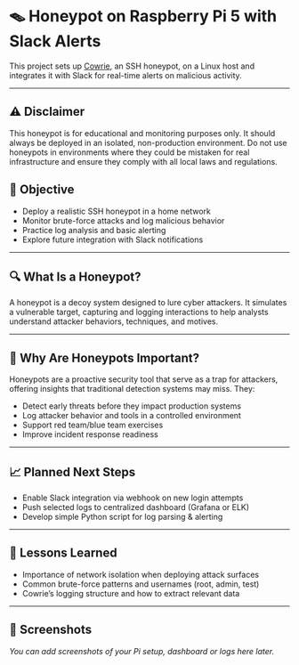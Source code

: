 # 🪤 Honeypot on Raspberry Pi 5 with Slack Alerts

This project sets up [Cowrie](https://github.com/cowrie/cowrie), an SSH honeypot, on a Linux host and integrates it with Slack for real-time alerts on malicious activity.

---

## ⚠️ Disclaimer
This honeypot is for educational and monitoring purposes only. It should always be deployed in an isolated, non-production environment. 
Do not use honeypots in environments where they could be mistaken for real infrastructure and ensure they comply with all local laws and regulations.

## 🎯 Objective
- Deploy a realistic SSH honeypot in a home network
- Monitor brute-force attacks and log malicious behavior
- Practice log analysis and basic alerting
- Explore future integration with Slack notifications

---

## 🔍 What Is a Honeypot?
A honeypot is a decoy system designed to lure cyber attackers. It simulates a vulnerable target, capturing and logging interactions to help analysts understand attacker behaviors, techniques, and motives.

---

## 🎯 Why Are Honeypots Important?

Honeypots are a proactive security tool that serve as a trap for attackers, offering insights that traditional detection systems may miss. They:
- Detect early threats before they impact production systems
- Log attacker behavior and tools in a controlled environment
- Support red team/blue team exercises
- Improve incident response readiness

---

## 📈 Planned Next Steps
- Enable Slack integration via webhook on new login attempts
- Push selected logs to centralized dashboard (Grafana or ELK)
- Develop simple Python script for log parsing & alerting

---

## 🧠 Lessons Learned
- Importance of network isolation when deploying attack surfaces
- Common brute-force patterns and usernames (root, admin, test)
- Cowrie’s logging structure and how to extract relevant data

---

## 📸 Screenshots
*You can add screenshots of your Pi setup, dashboard or logs here later.*
```
